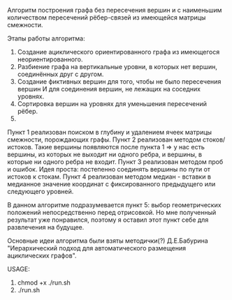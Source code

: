 Алгоритм построения графа без пересечения вершин и с наименьшим количеством пересечений рёбер-связей из имеющейся матрицы смежности.

Этапы работы алгоритма:
1. Создание ациклического ориентированного графа из имеющегося неориентированного.
2. Разбиение графа на вертикальные уровни, в которых нет вершин, соединённых друг с другом.
3. Создание фиктивных вершин для того, чтобы не было пересечения вершин И для соединения вершин, не лежащих на соседних уровнях.
4. Сортировка вершин на уровнях для уменьшения пересечений рёбер.
5.

Пункт 1 реализован поиском в глубину и удалением ячеек матрицы смежности, порождающих графы.
Пункт 2 реализован методом стоков/истоков. Такие вершины появляются после пункта 1 => у нас есть вершины, из которых не выходит ни одного ребра, и вершины, в которые ни одного ребра не входит.
Пункт 3 реализован методом проб и ошибок. Идея проста: постепенно соединять вершины по пути от истоков к стокам.
Пункт 4 реализован методом медиан - вставки в медианное значение координат с фиксированного предыдущего или следующего уровней.

В данном алгоритме подразумевается пункт 5: выбор геометрических положений непосредственно перед отрисовкой. Но мне полученный результат уже понравился, поэтому я оставил этот пункт себе для развлечения на будущее.

Основные идеи алгоритма были взяты методички(?) Д.Е.Бабурина "Иерархический подход для автоматического размещения ациклических графов". 

USAGE:
1. chmod +x ./run.sh
2. ./run.sh